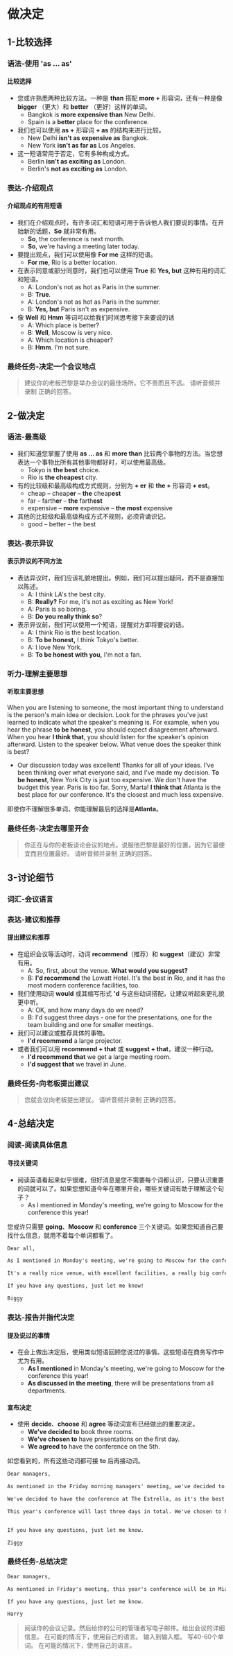 # 做决定

## 1-比较选择

### 语法-使用 'as ... as'

#### 比较选择

- 您或许熟悉两种比较方法。一种是 **than** 搭配 **more +** 形容词，还有一种是像 **bigger** （更大）和 **better** （更好）这样的单词。
  - Bangkok is **more expensive than** New Delhi.
  - Spain is a **better** place for the conference.
- 我们也可以使用 **as +** 形容词 **+ as** 的结构来进行比较。
  - New Delhi **isn't as expensive as** Bangkok.
  - New York **isn't as far as** Los Angeles.
- 这一短语常用于否定，它有多种构成方式。
  - Berlin **isn't as exciting as** London.
  - Berlin's **not as exciting as** London.

### 表达-介绍观点

#### 介绍观点的有用短语

- 我们在介绍观点时，有许多词汇和短语可用于告诉他人我们要说的事情。在开始新的话题，**So** 就非常有用。
  - **So**, the conference is next month.
  - **So**, we're having a meeting later today.
- 要提出观点，我们可以使用像 **For me** 这样的短语。
  - **For me**, Rio is a better location.
- 在表示同意或部分同意时，我们也可以使用 **True** 和 **Yes, but** 这种有用的词汇和短语。
  - A: London's not as hot as Paris in the summer.
  - B: **True**.
  - A: London's not as hot as Paris in the summer.
  - B: **Yes, but** Paris isn't as expensive.
- 像 **Well** 和 **Hmm** 等词可以给我们时间思考接下来要说的话
  - A: Which place is better?
  - B: **Well**, Moscow is very nice.
  - A: Which location is cheaper?
  - B: **Hmm**. I'm not sure.

### 最终任务-决定一个会议地点

> 建议你的老板巴黎是举办会议的最佳场所。它不贵而且不远。 请听音频并录制 正确的回答。

## 2-做决定

### 语法-最高级

- 我们知道您掌握了使用 **as … as** 和 **more than** 比较两个事物的方法。当您想表达一个事物比所有其他事物都好时，可以使用最高级。
  - Tokyo is **the best** choice.
  - Rio is **the cheapest** city.
- 有的比较级和最高级构成方式规则，分别为 **+ er** 和 **the +** 形容词 **+ est**。
  - cheap – cheap**er** – **the** cheap**est**
  - far – farth**er** – **the** farth**est**
  - expensive – **more** expensive – **the most** expensive
- 其他的比较级和最高级构成方式不规则，必须背诵识记。
  - good – better – the best

### 表达-表示异议

#### 表示异议的不同方法

- 表达异议时，我们应该礼貌地提出。例如，我们可以提出疑问，而不是直接加以陈述。
  - A: I think LA's the best city.
  - B: **Really?** For me, it's not as exciting as New York!
  - A: Paris is so boring.
  - B: **Do you really think so**?
- 表示异议前，我们可以使用一个短语，提醒对方即将要说的话。
  - A: I think Rio is the best location.
  - B: **To be honest,** I think Tokyo's better.
  - A: I love New York.
  - B: **To be honest with you,** I'm not a fan.

### 听力-理解主要思想

#### 听取主要思想

When you are listening to someone, the most important thing to understand is the person's main idea or decision. Look for the phrases you've just learned to indicate what the speaker's meaning is. For example, when you hear the phrase **to be honest**, you should expect disagreement afterward. When you hear **I think that**, you should listen for the speaker's opinion afterward. Listen to the speaker below. What venue does the speaker think is best?

- Our discussion today was excellent! Thanks for all of your ideas. I've been thinking over what everyone said, and I've made my decision. **To be honest**, New York City is just too expensive. We don't have the budget this year. Paris is too far. Sorry, Marta! **I think that** Atlanta is the best place for our conference. It's the closest and much less expensive.

即使你不理解很多单词，你能理解最后的选择是**Atlanta**。

### 最终任务-决定去哪里开会

> 你正在与你的老板谈论会议的地点。说服他巴黎是最好的位置，因为它最便宜而且位置最好。 请听音频并录制 正确的回答。

## 3-讨论细节

### 词汇-会议语言

### 表达-建议和推荐

#### 提出建议和推荐

- 在组织会议等活动时，动词 **recommend**（推荐）和 **suggest**（建议）非常有用。
  - A: So, first, about the venue. **What would you suggest?**
  - B: **I'd recommend** the Lowatt Hotel. It's the best in Rio, and it has the most modern conference facilities, too.
- 我们使用动词 **would** 或其缩写形式 **'d** 与这些动词搭配，让建议听起来更礼貌更中听。
  - A: OK, and how many days do we need?
  - B: I'd suggest three days - one for the presentations, one for the team building and one for smaller meetings.
- 我们可以建议或推荐具体的事物。
  - **I'd recommend** a large projector.
- 或者我们可以用 **recommend + that** 或 **suggest + that**，建议一种行动。
  - **I'd recommend that** we get a large meeting room.
  - **I'd suggest that** we travel in June.

### 最终任务-向老板提出建议

> 您就会议向老板提出建议。 请听音频并录制 正确的回答。

## 4-总结决定

### 阅读-阅读具体信息

#### 寻找关键词

- 阅读英语看起来似乎很难，但好消息是您不需要每个词都认识，只要认识重要的词就可以了。如果您想知道今年在哪里开会，哪些关键词有助于理解这个句子？
  - As I mentioned in Monday's meeting, we're going to Moscow for the conference this year!

您或许只需要 **going**、**Moscow** 和 **conference** 三个关键词。如果您知道自己要找什么信息，就用不着每个单词都看了。

```markdown
Dear all,

As I mentioned in Monday's meeting, we're going to Moscow for the conference this year! We've decided that we're going to stay for five days at the Praga Hotel. This is the longest conference we've had, so that's pretty exciting!

It's a really nice venue, with excellent facilities, a really big conference room and a few smaller rooms for breakout sessions. As discussed in the meeting, there will be presentations from all departments about what they are working on at the moment, and one day for team building, too.

If you have any questions, just let me know!

Biggy
```

### 表达-报告并指代决定

#### 提及说过的事情

- 在会上做出决定后，使用类似短语回顾您说过的事情。这些短语在商务写作中尤为有用。
  - **As I mentioned** in Monday's meeting, we're going to Moscow for the conference this year!
  - **As discussed in the meeting**, there will be presentations from all departments.

#### 宣布决定

- 使用 **decide**、**choose** 和 **agree** 等动词宣布已经做出的重要决定。
  - **We've decided to** book three rooms.
  - **We've chosen to** have presentations on the first day.
  - **We agreed to** have the conference on the 5th.

如您看到的，所有这些动词都可接 **to** 后再接动词。

```markdown
Dear managers,

As mentioned in the Friday morning managers' meeting, we've decided to have this year's conference in Tijuana, Mexico, as it was the cheapest option and the nearest to the office. We're really excited, and we're sure it's going to be even better than last year's!

We've decided to have the conference at The Estrella, as it's the best hotel in the city and it's got excellent facilities. As discussed, we're going to use two main meeting rooms for the presentations.

This year's conference will last three days in total. We've chosen to have three main presentations this year – from marketing, finance and advertising. We've also decided to have team building on the last day, so everyone can enjoy themselves and get to know one another.


If you have any questions, just let me know.

Ziggy
```

### 最终任务-总结决定

```markdown
Dear managers,

As mentioned in Friday's meeting, this year's conference will be in Miami Beach, Florida. It's the cheapest place and the nearest to our offices here. It will be at the Isla Larga Hotel, the best hotel in the city. It has excellent facilities. We'll use their two main conference rooms.

If you have any questions, just let me know.  

Harry
```

> 阅读你的会议记录。然后给你的公司的管理者写电子邮件。给出会议的详细信息。 在可能的情况下，使用自己的语言。 输入到输入框。 写40-60个单词。 在可能的情况下，使用自己的语言。
